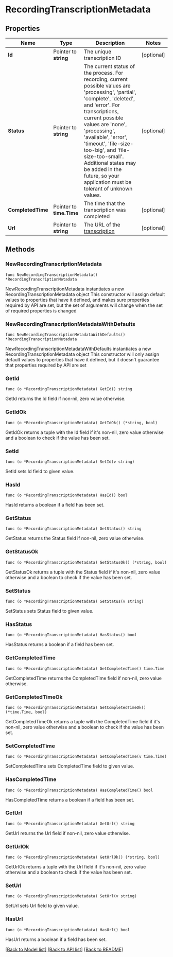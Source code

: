 # RecordingTranscriptionMetadata

## Properties

Name | Type | Description | Notes
------------ | ------------- | ------------- | -------------
**Id** | Pointer to **string** | The unique transcription ID | [optional] 
**Status** | Pointer to **string** | The current status of the process. For recording, current possible values are &#39;processing&#39;, &#39;partial&#39;, &#39;complete&#39;, &#39;deleted&#39;, and &#39;error&#39;. For transcriptions, current possible values are &#39;none&#39;, &#39;processing&#39;, &#39;available&#39;, &#39;error&#39;, &#39;timeout&#39;, &#39;file-size-too-big&#39;, and &#39;file-size-too-small&#39;. Additional states may be added in the future, so your application must be tolerant of unknown values. | [optional] 
**CompletedTime** | Pointer to **time.Time** | The time that the transcription was completed | [optional] 
**Url** | Pointer to **string** | The URL of the [transcription](#operation/getCallTranscription) | [optional] 

## Methods

### NewRecordingTranscriptionMetadata

`func NewRecordingTranscriptionMetadata() *RecordingTranscriptionMetadata`

NewRecordingTranscriptionMetadata instantiates a new RecordingTranscriptionMetadata object
This constructor will assign default values to properties that have it defined,
and makes sure properties required by API are set, but the set of arguments
will change when the set of required properties is changed

### NewRecordingTranscriptionMetadataWithDefaults

`func NewRecordingTranscriptionMetadataWithDefaults() *RecordingTranscriptionMetadata`

NewRecordingTranscriptionMetadataWithDefaults instantiates a new RecordingTranscriptionMetadata object
This constructor will only assign default values to properties that have it defined,
but it doesn't guarantee that properties required by API are set

### GetId

`func (o *RecordingTranscriptionMetadata) GetId() string`

GetId returns the Id field if non-nil, zero value otherwise.

### GetIdOk

`func (o *RecordingTranscriptionMetadata) GetIdOk() (*string, bool)`

GetIdOk returns a tuple with the Id field if it's non-nil, zero value otherwise
and a boolean to check if the value has been set.

### SetId

`func (o *RecordingTranscriptionMetadata) SetId(v string)`

SetId sets Id field to given value.

### HasId

`func (o *RecordingTranscriptionMetadata) HasId() bool`

HasId returns a boolean if a field has been set.

### GetStatus

`func (o *RecordingTranscriptionMetadata) GetStatus() string`

GetStatus returns the Status field if non-nil, zero value otherwise.

### GetStatusOk

`func (o *RecordingTranscriptionMetadata) GetStatusOk() (*string, bool)`

GetStatusOk returns a tuple with the Status field if it's non-nil, zero value otherwise
and a boolean to check if the value has been set.

### SetStatus

`func (o *RecordingTranscriptionMetadata) SetStatus(v string)`

SetStatus sets Status field to given value.

### HasStatus

`func (o *RecordingTranscriptionMetadata) HasStatus() bool`

HasStatus returns a boolean if a field has been set.

### GetCompletedTime

`func (o *RecordingTranscriptionMetadata) GetCompletedTime() time.Time`

GetCompletedTime returns the CompletedTime field if non-nil, zero value otherwise.

### GetCompletedTimeOk

`func (o *RecordingTranscriptionMetadata) GetCompletedTimeOk() (*time.Time, bool)`

GetCompletedTimeOk returns a tuple with the CompletedTime field if it's non-nil, zero value otherwise
and a boolean to check if the value has been set.

### SetCompletedTime

`func (o *RecordingTranscriptionMetadata) SetCompletedTime(v time.Time)`

SetCompletedTime sets CompletedTime field to given value.

### HasCompletedTime

`func (o *RecordingTranscriptionMetadata) HasCompletedTime() bool`

HasCompletedTime returns a boolean if a field has been set.

### GetUrl

`func (o *RecordingTranscriptionMetadata) GetUrl() string`

GetUrl returns the Url field if non-nil, zero value otherwise.

### GetUrlOk

`func (o *RecordingTranscriptionMetadata) GetUrlOk() (*string, bool)`

GetUrlOk returns a tuple with the Url field if it's non-nil, zero value otherwise
and a boolean to check if the value has been set.

### SetUrl

`func (o *RecordingTranscriptionMetadata) SetUrl(v string)`

SetUrl sets Url field to given value.

### HasUrl

`func (o *RecordingTranscriptionMetadata) HasUrl() bool`

HasUrl returns a boolean if a field has been set.


[[Back to Model list]](../README.md#documentation-for-models) [[Back to API list]](../README.md#documentation-for-api-endpoints) [[Back to README]](../README.md)


